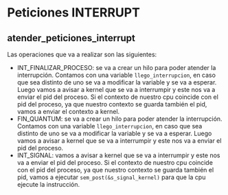# Peticiones INTERRUPT

## atender_peticiones_interrupt

Las operaciones que va a realizar son las siguientes:

- INT_FINALIZAR_PROCESO: se va a crear un hilo para poder atender la interrupción. Contamos con una variable `llego_interrupcion`, en caso que sea distinto de uno se va a modificar la variable y se va a esperar. Luego vamos a avisar a kernel que se va a interrumpir y este nos va a enviar el pid del proceso. Si el contexto de nuestro cpu coincide con el pid del proceso, ya que nuestro contexto se guarda también el pid, vamos a enviar el contexto a kernel.
- FIN_QUANTUM: se va a crear un hilo para poder atender la interrupción. Contamos con una variable `llego_interrupcion`, en caso que sea distinto de uno se va a modificar la variable y se va a esperar. Luego vamos a avisar a kernel que se va a interrumpir y este nos va a enviar el pid del proceso.
- INT_SIGNAL: vamos a avisar a kernel que se va a interrumpir y este nos va a enviar el pid del proceso. Si el contexto de nuestro cpu coincide con el pid del proceso, ya que nuestro contexto se guarda también el pid, vamos a ejecutar `sem_post(&s_signal_kernel)` para que la cpu ejecute la instrucción. 
